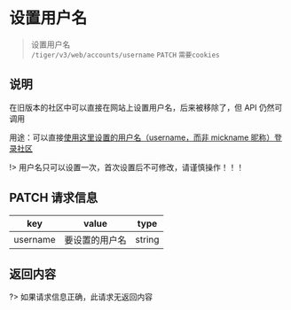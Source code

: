 # 设置用户名

> 设置用户名  
> `/tiger/v3/web/accounts/username` `PATCH` `需要cookies`

## 说明

在旧版本的社区中可以直接在网站上设置用户名，后来被移除了，但 API 仍然可调用

用途：可以直接[使用这里设置的用户名（username，而非 mickname 昵称）登录社区](/user/login.md)

!> 用户名只可以设置一次，首次设置后不可修改，请谨慎操作！！！

## PATCH 请求信息

|   key    |     value      |  type  |
| :------: | :------------: | :----: |
| username | 要设置的用户名 | string |

## 返回内容

?> 如果请求信息正确，此请求无返回内容
